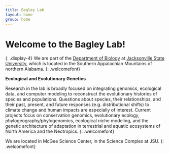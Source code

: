 ```yaml
---
title: Bagley Lab
layout: home
group: home
---
```


# Welcome to the Bagley Lab!
{: .display-4}
We are part of the [Department of Biology](http://www.jsu.edu/biology/) at [Jacksonville State University](http://jsu.edu), which is located in the Southern Appalachian Mountains of northern Alabama.
{: .welcomefont}

<!-- ![Bagley Lab logo](static/img/logo/jf_retreat_logo.svg){:style="max-width: 100%; height: auto;"} -->
<!-- ![Bagley Lab logo](static/img/logo/eegl_logo_init_grayhex1b2coltree.pdf){:style="max-width: 100%; height: auto;"} -->
<!-- <div style="text-align:center">![Bagley Lab logo](static/img/logo/eegl_logo_init_grayhex1b2coltree.pdf){:style="max-width: 100%; height: auto;"}</div> -->
<!-- <p align="center"></p>-->
<!-- <div style="text-align:center"><img src="static/img/logo/eegl_logo_init_grayhex1b2coltree.pdf" alt="EEGL logo"/> -->
<!--
<div class="row text-center">
  <img src="static/img/logo/eegl_logo_init_grayhex1b2coltree.pdf" alt="EEGL logo">
</div>
-->
**Ecological and Evolutionary Genetics**

Research in the lab is broadly focused on integrating genomics, ecological data, and computer modeling to reconstruct the evolutionary histories of species and populations. Questions about species, their relationships, and their past, present, and future responses (e.g. distributional shifts) to climate change and human impacts are especially of interest. Current projects focus on conservation genomics, evolutionary ecology, phylogeography/phylogenomics, ecological niche modeling, and the genetic architecture of adaptation in terrestrial and aquatic ecosystems of North America and the Neotropics.
{: .welcomefont}

We are located in McGee Science Center, in the Science Complex at JSU.
{: .welcomefont}

<!--We are the "Bagley Lab", or more formally the "Ecological and Evolutionary Genetics Laboratory (EEGL)", and we are part of the [Department of Biology](http://www.jsu.edu/biology/) at [Jacksonville State University](http://jsu.edu), which is located in the Southern Appalachian Mountains of northern Alabama.-->
